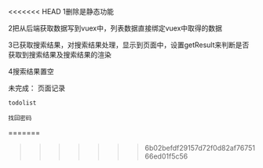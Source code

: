 <<<<<<< HEAD
1删除是静态功能

2把从后端获取数据写到vuex中，列表数据直接绑定vuex中取得的数据

3已获取搜索结果，对搜索结果处理，显示到页面中，设置getResult来判断是否获取到搜索结果及搜索结果的渲染

4搜索结果置空



未完成：
    页面记录
    
    todolist

    找回密码
=======

>>>>>>> 6b02befdf29157d72f0d82af7675166ed01f5c56
